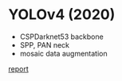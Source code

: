 # YOLOv4 (2020)

* CSPDarknet53 backbone
* SPP, PAN neck
* mosaic data augmentation

<a href="https://arxiv.org/abs/2004.10934" target="_blank">report</a>
